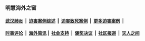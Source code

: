 
### 明慧海外之窗

####  [武汉肺炎](indexes/365.md?t=07171800) &nbsp;|&nbsp;  [迫害案例综述](indexes/328.md?t=07171800) &nbsp;|&nbsp; [迫害致死案例](indexes/277.md?t=07171800)  &nbsp;|&nbsp; [更多迫害案例](indexes/81.md?t=07171800)  &nbsp;|&nbsp; 
####  [时事评论](indexes/19.md?t=07171800) &nbsp;|&nbsp; [海外简讯](indexes/245.md?t=07171800)&nbsp;|&nbsp;  [社会支持](indexes/140.md?t=07171800) &nbsp;|&nbsp; [褒奖决议](indexes/282.md?t=07171800) &nbsp;|&nbsp; [社区报道](indexes/91.md?t=07171800)  &nbsp;|&nbsp; [天人之间](indexes/78.md?t=07171800) 

